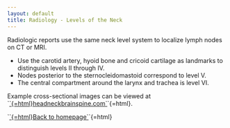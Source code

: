 ```yaml
---
layout: default
title: Radiology - Levels of the Neck
---
```

<p>
Radiologic reports use the same neck level system to localize lymph nodes on CT or MRI.
</p>
<ul>
<li>
Use the carotid artery, hyoid bone and cricoid cartilage as landmarks to distinguish levels II through IV.
</li>
<li>
Nodes posterior to the sternocleidomastoid correspond to level V.
</li>
<li>
The central compartment around the larynx and trachea is level VI.
</li>
</ul>
<p>
Example cross-sectional images can be viewed at `<a href="http://headneckbrainspine.com" target="_blank" rel="noopener">`{=html}headneckbrainspine.com`</a>`{=html}.
</p>
<p>
`<a href="index.html">`{=html}Back to homepage`</a>`{=html}
</p>
